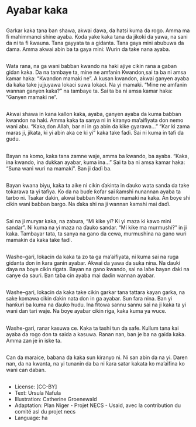 # Ayabar kaka

##
Garkar kaka tana ban shawa, akwai
dawa, da hatsi kuma da rogo.
Amma ma fi mahimmanci shine
ayaba.
Koda yake kaka tana da jikoki da
yawa, na sani da ni ta fi ƙwauna.
Tana gayyata ta a gidanta. Tana
gaya mini abubuwa da dama.
Amma akwai abin ba ta gaya mini:
Wurin da take nana ayaba.

##
Wata rana, na ga wani babban
kwando na haki ajiye cikin rana a
gaban gidan kaka.
Da na tambaye ta, mine ne amfanin
Kwandon,sai ta ba ni amsa kamar
haka: “Kwandon mamaki ne”. A
kusan kwandon, akwai ganyen
ayaba da kaka take jujjuyawa lokaci
suwa lokaci.
Na yi mamaki. “Mine ne amfanin
wannan ganyen kaka?” na tambaye
ta. Sai ta ba ni amsa kamar haka:
”Ganyen mamaki ne”.

##
Akwai shawa in kana kallon kaka,
ayaba, ganyen ayaba da kuma
babban kwandon na haki. Amma
kaka ta sanya ni in kiranyo
ma’aifiyata don nemo wani abu.
“Kaka,don Allah, bar ni in ga abin da
kike gyarawa…”
“Kar ki zama maras ji, jikata, ki yi
abin aka ce ki yi” kaka take faɗi. Sai
ni kuma in tafi da gudu.

##
Bayan na komo, kaka tana zamne
waje, amma ba kwando, ba ayaba.
“Kaka, ina kwando, ina dukkan
ayabar, kuma ina…”
Sai ta ba ni amsa kamar haka:
“Suna wani wuri na mamaki”. Ban ji
daɗi ba.

##
Bayan kwana biyu, kaka ta aike ni
cikin ɗakinta in ɗauko wata sanda
da take tokarawa ta yi tafiya.
Ko da na buɗe ƙofar sai ƙamshi
nunannan ayaba ta tarbo ni. Tsakar
ɗakin, akwai babban Kwandon
mamaki na kaka. An ɓoye shi cikin
wani babban bargo. Na ɗaka shi na
ji wannan ƙamshi mai daɗi.

##
Sai na ji muryar kaka, na zabura,
“Mi kike yi? Ki yi maza ki kawo mini
sandar”.
Ni kuma na yi maza na ɗauko
sandar.
“Mi kike ma murmushi?” in ji kaka.
Tambayar tata, ta sanya na gano da
cewa, murmushina na gano wuri
mamakin da kaka take faɗi.

##
Washe–gari, lokacin da kaka ta zo ta
ga ma’aifiyata, ni kuma sai na ruga
gidanta don in ƙara ganin ayabar.
Akwai da yawa da suka nina. Na
ɗauki ɗaya na ɓoye cikin rigata.
Bayan na gano kwando, sai na laɓe
bayan ɗaki na canye da sauri. Ban
taɓa cin ayaba mai daɗin wannan
ayabar.

##
Washe–gari, lokacin da kaka take
cikin garkar tana tattara kayan
garka, na sake komawa cikin ɗakin
nata don in ga ayabar. Sun fara
nina.
Ban yi hanƙuri ba kuma na ɗauko
hudu. Ina fitowa sannu sannu sai na
ji kaka ta yi wani ɗan tari waje. Na
ɓoye ayabar cikin riga, kaka kuma
ya wuce.

##
Washe-gari, ranar kasuwa ce. Kaka
ta tashi tun da safe.
Kullum tana kai ayaba da rogo don
ta saida a kasuwa.
Ranan nan, ban je ba na gaida
kaka. Amma zan je in iske ta.

##
Can da maraice, babana da kaka
sun kiranyo ni. Ni san abin da na yi.
Daren nan, da na kwanta, na yi
tunanin da ba ni ƙara satar kakata
ko ma’aifina ko wani can daban.

##
* License: [CC-BY]
* Text: Ursula Nafula
* Illustration: Catherine Groenewald
* Adaptation: Plan Niger - Projet NECS - Usaid, avec la contribution du comité asl du projet necs
* Language: ha
